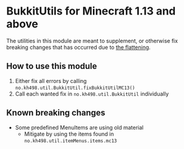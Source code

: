 # BukkitUtils for Minecraft 1.13 and above

The utilities in this module are meant to supplement, or otherwise fix breaking changes that has occurred due to [the flattening](https://minecraft.gamepedia.com/Java_Edition_1.13/Flattening).

## How to use this module

1. Either fix all errors by calling `no.kh498.util.BukkitUtil.fixBukkitUtilMC13()`
2. Call each wanted fix in `no.kh498.util.BukkitUtil` individually

## Known breaking changes

* Some predefined MenuItems are using old material
    * Mitigate by using the items found in `no.kh498.util.itemMenus.items.mc13`
